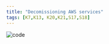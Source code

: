 ```yaml
---
title: "Decomissioning AWS services"
tags: [K7,K13, K20,K21,S17,S18]
---
```




![code](images/carbon.png)
